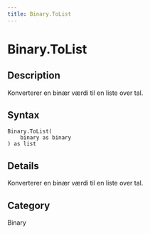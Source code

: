 ```yaml
---
title: Binary.ToList
---
```


# Binary.ToList


## Description

Konverterer en binær værdi til en liste over tal.


## Syntax

```powerquery
Binary.ToList(
    binary as binary
) as list
```


## Details

Konverterer en binær værdi til en liste over tal.



## Category
Binary
